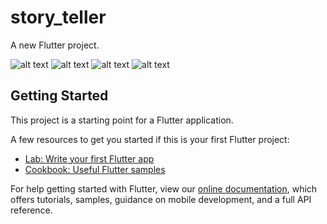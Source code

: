 # story_teller

A new Flutter project.


![alt text](https://github.com/irenekurien/story-teller/blob/main/images/1.jpg)
![alt text](https://github.com/irenekurien/story-teller/blob/main/images/2.jpg)
![alt text](https://github.com/irenekurien/story-teller/blob/main/images/3.jpg)
![alt text](https://github.com/irenekurien/story-teller/blob/main/images/4.jpg)

## Getting Started

This project is a starting point for a Flutter application.

A few resources to get you started if this is your first Flutter project:

- [Lab: Write your first Flutter app](https://flutter.dev/docs/get-started/codelab)
- [Cookbook: Useful Flutter samples](https://flutter.dev/docs/cookbook)

For help getting started with Flutter, view our
[online documentation](https://flutter.dev/docs), which offers tutorials,
samples, guidance on mobile development, and a full API reference.
